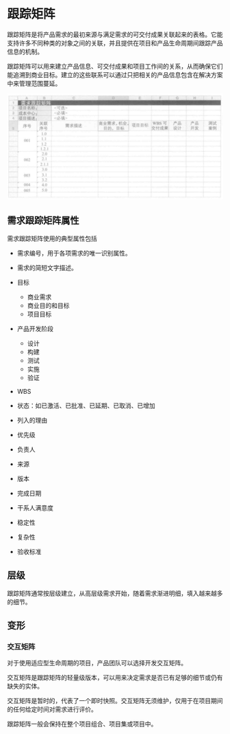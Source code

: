 # 跟踪矩阵

跟踪矩阵是将产品需求的最初来源与满足需求的可交付成果关联起来的表格。它能支持许多不同种类的对象之间的关联，并且提供在项目和产品生命周期间跟踪产品信息的机制。

跟踪矩阵可以用来建立产品信息、可交付成果和项目工作间的关系，从而确保它们能追溯到商业目标。建立的这些联系可以通过只把相关的产品信息包含在解决方案中来管理范围蔓延。

![](../images/跟踪矩阵.png)

## 需求跟踪矩阵属性

需求跟踪矩阵使用的典型属性包括

* 需求编号，用于各项需求的唯一识别属性。
* 需求的简短文字描述。
* 目标
  * 商业需求
  * 商业目的和目标
  * 项目目标

* 产品开发阶段
  * 设计
  * 构建
  * 测试
  * 实施
  * 验证
* WBS
* 状态：如已激活、已批准、已延期、已取消、已增加
* 列入的理由
* 优先级
* 负责人
* 来源
* 版本
* 完成日期
* 干系人满意度
* 稳定性
* 复杂性
* 验收标准

## 层级

跟踪矩阵通常按层级建立，从高层级需求开始，随着需求渐进明细，填入越来越多的细节。

## 变形

### 交互矩阵

对于使用适应型生命周期的项目，产品团队可以选择开发交互矩阵。

交互矩阵是跟踪矩阵的轻量级版本，可以用来决定需求是否已有足够的细节或仍有缺失的实体。

交互矩阵是暂时的，代表了一个即时快照。交互矩阵无须维护，仅用于在项目期间的任何给定时间对需求进行评价。

跟踪矩阵一般会保持在整个项目组合、项目集或项目中。